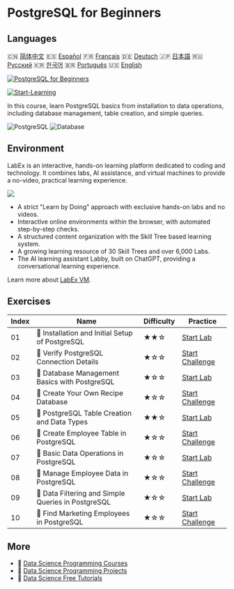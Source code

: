 # PostgreSQL for Beginners

## Languages

🇨🇳 [简体中文](README_zh.md) 🇪🇸 [Español](README_es.md) 🇫🇷 [Français](README_fr.md) 🇩🇪 [Deutsch](README_de.md) 🇯🇵 [日本語](README_ja.md) 🇷🇺 [Русский](README_ru.md) 🇰🇷 [한국어](README_ko.md) 🇧🇷 [Português](README_pt.md) 🇺🇸 [English](README.md) 

[![PostgreSQL for Beginners](https://cover-creator.labex.io/postgresql-for-beginners.png)](https://labex.io/en/courses/postgresql-for-beginners)

[![Start-Learning](https://img.shields.io/badge/Start-Learning-whitesmoke?style=for-the-badge)](https://labex.io/en/courses/postgresql-for-beginners)

In this course, learn PostgreSQL basics from installation to data operations, including database management, table creation, and simple queries.

![PostgreSQL](https://img.shields.io/badge/PostgreSQL-whitesmoke?style=for-the-badge&logo=postgresql)
![Database](https://img.shields.io/badge/Database-whitesmoke?style=for-the-badge&logo=database)


## Environment

LabEx is an interactive, hands-on learning platform dedicated to coding and technology. It combines labs, AI assistance, and virtual machines to provide a no-video, practical learning experience.

![](https://tutorial-screenshot.getvm.io/images/vm-1725247253.png)

- A strict "Learn by Doing" approach with exclusive hands-on labs and no videos.
- Interactive online environments within the browser, with automated step-by-step checks.
- A structured content organization with the Skill Tree based learning system.
- A growing learning resource of 30 Skill Trees and over 6,000 Labs.
- The AI learning assistant Labby, built on ChatGPT, providing a conversational learning experience.

Learn more about [LabEx VM](https://support.labex.io/using-labex/virtual-machine).

## Exercises

|   Index | Name                                               | Difficulty   | Practice                                                                                                                                |
|---------|----------------------------------------------------|--------------|-----------------------------------------------------------------------------------------------------------------------------------------|
|      01 | 📖 Installation and Initial Setup of PostgreSQL    | ★★☆          | <a target='_blank' href='https://labex.io/en/tutorials/postgresql-installation-and-initial-setup-of-postgresql-550900'>Start Lab</a>    |
|      02 | 🎯 Verify PostgreSQL Connection Details            | ★☆☆          | <a target='_blank' href='https://labex.io/en/tutorials/postgresql-verify-postgresql-connection-details-551083'>Start Challenge</a>      |
|      03 | 📖 Database Management Basics with PostgreSQL      | ★☆☆          | <a target='_blank' href='https://labex.io/en/tutorials/postgresql-database-management-basics-with-postgresql-550899'>Start Lab</a>      |
|      04 | 🎯 Create Your Own Recipe Database                 | ★☆☆          | <a target='_blank' href='https://labex.io/en/tutorials/postgresql-create-your-own-recipe-database-551100'>Start Challenge</a>           |
|      05 | 📖 PostgreSQL Table Creation and Data Types        | ★★☆          | <a target='_blank' href='https://labex.io/en/tutorials/postgresql-postgresql-table-creation-and-data-types-550901'>Start Lab</a>        |
|      06 | 🎯 Create Employee Table in PostgreSQL             | ★☆☆          | <a target='_blank' href='https://labex.io/en/tutorials/postgresql-create-employee-table-in-postgresql-551115'>Start Challenge</a>       |
|      07 | 📖 Basic Data Operations in PostgreSQL             | ★☆☆          | <a target='_blank' href='https://labex.io/en/tutorials/postgresql-basic-data-operations-in-postgresql-550897'>Start Lab</a>             |
|      08 | 🎯 Manage Employee Data in PostgreSQL              | ★☆☆          | <a target='_blank' href='https://labex.io/en/tutorials/postgresql-manage-employee-data-in-postgresql-551130'>Start Challenge</a>        |
|      09 | 📖 Data Filtering and Simple Queries in PostgreSQL | ★☆☆          | <a target='_blank' href='https://labex.io/en/tutorials/postgresql-data-filtering-and-simple-queries-in-postgresql-550898'>Start Lab</a> |
|      10 | 🎯 Find Marketing Employees in PostgreSQL          | ★☆☆          | <a target='_blank' href='https://labex.io/en/tutorials/postgresql-find-marketing-employees-in-postgresql-551146'>Start Challenge</a>    |

## More

- 🔗 [Data Science Programming Courses](https://github.com/labex-labs/awesome-programming-courses)
- 🔗 [Data Science Programming Projects](https://github.com/labex-labs/awesome-programming-projects)
- 🔗 [Data Science Free Tutorials](https://github.com/labex-labs/data-science-free-tutorials)

